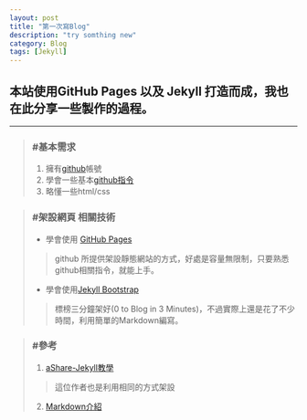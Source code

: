 ```yaml
---
layout: post
title: "第一次寫Blog"
description: "try somthing new"
category: Blog
tags: [Jekyll]
---
```


## 本站使用GitHub Pages 以及 Jekyll 打造而成，我也在此分享一些製作的過程。  
---
> ### #基本需求
> 1.    擁有[github](https://github.com "Title")帳號
> 2.    學會一些基本[github指令](http://tech.marsw.tw/blog/2013/08/16/git-notes-github "Title")
> 3.    略懂一些html/css
> 


> ### #架設網頁 相關技術
> 
> *	學會使用 [GitHub Pages](https://pages.github.com "Title")
>>  github 所提供架設靜態網站的方式，好處是容量無限制，只要熟悉github相關指令，就能上手。
> * 學會使用[Jekyll Bootstrap](http://jekyllbootstrap.com "Title")
>>  標榜三分鐘架好(0 to Blog in 3 Minutes)，不過實際上還是花了不少時間，利用簡單的Markdown編寫。

>### #參考
> 1.    [aShare-Jekyll教學](http://wcc723.github.io/jekyll/2014/01/04/what-is-jekyll "Title")
>> 這位作者也是利用相同的方式架設
> 2.    [Markdown介紹](http://markdown.tw "Title")
>
>
>